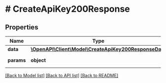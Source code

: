 # # CreateApiKey200Response

## Properties

Name | Type | Description | Notes
------------ | ------------- | ------------- | -------------
**data** | [**\OpenAPI\Client\Model\CreateApiKey200ResponseData**](CreateApiKey200ResponseData.md) |  | [optional]
**params** | **object** | Input parameters | [optional]

[[Back to Model list]](../../README.md#models) [[Back to API list]](../../README.md#endpoints) [[Back to README]](../../README.md)
